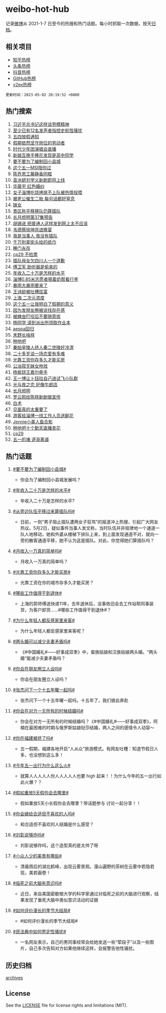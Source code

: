 # weibo-hot-hub

记录[微博](https://www.weibo.com)从 2021-1-7 日至今的热搜和热门话题。每小时抓取一次数据，按天[归档](archives)。

## 相关项目

- [知乎热榜](https://github.com/lonnyzhang423/zhihu-hot-hub)
- [头条热榜](https://github.com/lonnyzhang423/toutiao-hot-hub)
- [抖音热榜](https://github.com/lonnyzhang423/douyin-hot-hub)
- [GitHub热榜](https://github.com/lonnyzhang423/github-hot-hub)
- [v2ex热榜](https://github.com/lonnyzhang423/v2ex-hot-hub)


`更新时间：2023-05-02 20:19:52 +0800`

## 热门搜索

1. [习近平总书记这样谈劳模精神](https://m.weibo.cn/search?containerid=100103type%3D1%26t%3D10%26q%3D%23%E4%B9%A0%E8%BF%91%E5%B9%B3%E6%80%BB%E4%B9%A6%E8%AE%B0%E8%BF%99%E6%A0%B7%E8%B0%88%E5%8A%B3%E6%A8%A1%E7%B2%BE%E7%A5%9E%23&stream_entry_id=51&isnewpage=1&extparam=seat%3D1%26pos%3D0%26c_type%3D51%26dgr%3D0%26stream_entry_id%3D51%26cate%3D10103%26filter_type%3Drealtimehot%26display_time%3D1683029991%26pre_seqid%3D1683029991747032426177&luicode=10000011&lfid=106003type%253D25%2526t%253D3%2526disable_hot%253D1%2526filter_type%253Drealtimehot)
1. [至少已有12名发声者指控史航性骚扰](https://m.weibo.cn/search?containerid=100103type%3D1%26t%3D10%26q%3D%23%E8%87%B3%E5%B0%91%E5%B7%B2%E6%9C%8912%E5%90%8D%E5%8F%91%E5%A3%B0%E8%80%85%E6%8C%87%E6%8E%A7%E5%8F%B2%E8%88%AA%E6%80%A7%E9%AA%9A%E6%89%B0%23&stream_entry_id=31&isnewpage=1&extparam=seat%3D1%26pos%3D0%26dgr%3D0%26lcate%3D5001%26band_rank%3D1%26cate%3D5001%26realpos%3D1%26q%3D%2523%25E8%2587%25B3%25E5%25B0%2591%25E5%25B7%25B2%25E6%259C%258912%25E5%2590%258D%25E5%258F%2591%25E5%25A3%25B0%25E8%2580%2585%25E6%258C%2587%25E6%258E%25A7%25E5%258F%25B2%25E8%2588%25AA%25E6%2580%25A7%25E9%25AA%259A%25E6%2589%25B0%2523%26c_type%3D31%26flag%3D1%26stream_entry_id%3D31%26filter_type%3Drealtimehot%26display_time%3D1683029991%26pre_seqid%3D1683029991747032426177&luicode=10000011&lfid=106003type%253D25%2526t%253D3%2526disable_hot%253D1%2526filter_type%253Drealtimehot)
1. [五四放假通知](https://m.weibo.cn/search?containerid=100103type%3D1%26t%3D10%26q%3D%23%E4%BA%94%E5%9B%9B%E6%94%BE%E5%81%87%E9%80%9A%E7%9F%A5%23&stream_entry_id=31&isnewpage=1&extparam=seat%3D1%26pos%3D1%26dgr%3D0%26lcate%3D5001%26band_rank%3D2%26cate%3D5001%26realpos%3D2%26q%3D%2523%25E4%25BA%2594%25E5%259B%259B%25E6%2594%25BE%25E5%2581%2587%25E9%2580%259A%25E7%259F%25A5%2523%26c_type%3D31%26flag%3D16%26stream_entry_id%3D31%26filter_type%3Drealtimehot%26display_time%3D1683029991%26pre_seqid%3D1683029991747032426177&luicode=10000011&lfid=106003type%253D25%2526t%253D3%2526disable_hot%253D1%2526filter_type%253Drealtimehot)
1. [假期依然坚守岗位的劳动者](https://m.weibo.cn/search?containerid=100103type%3D1%26t%3D10%26q%3D%23%E5%81%87%E6%9C%9F%E4%BE%9D%E7%84%B6%E5%9D%9A%E5%AE%88%E5%B2%97%E4%BD%8D%E7%9A%84%E5%8A%B3%E5%8A%A8%E8%80%85%23&stream_entry_id=31&isnewpage=1&extparam=seat%3D1%26pos%3D2%26dgr%3D0%26lcate%3D5001%26band_rank%3D3%26cate%3D5001%26realpos%3D3%26q%3D%2523%25E5%2581%2587%25E6%259C%259F%25E4%25BE%259D%25E7%2584%25B6%25E5%259D%259A%25E5%25AE%2588%25E5%25B2%2597%25E4%25BD%258D%25E7%259A%2584%25E5%258A%25B3%25E5%258A%25A8%25E8%2580%2585%2523%26c_type%3D31%26flag%3D0%26stream_entry_id%3D31%26filter_type%3Drealtimehot%26display_time%3D1683029991%26pre_seqid%3D1683029991747032426177&luicode=10000011&lfid=106003type%253D25%2526t%253D3%2526disable_hot%253D1%2526filter_type%253Drealtimehot)
1. [时代少年团演唱会直播](https://m.weibo.cn/search?containerid=100103type%3D1%26t%3D10%26q%3D%E6%97%B6%E4%BB%A3%E5%B0%91%E5%B9%B4%E5%9B%A2%E6%BC%94%E5%94%B1%E4%BC%9A%E7%9B%B4%E6%92%AD&stream_entry_id=31&isnewpage=1&extparam=seat%3D1%26pos%3D3%26dgr%3D0%26lcate%3D5001%26band_rank%3D4%26cate%3D5001%26realpos%3D4%26q%3D%25E6%2597%25B6%25E4%25BB%25A3%25E5%25B0%2591%25E5%25B9%25B4%25E5%259B%25A2%25E6%25BC%2594%25E5%2594%25B1%25E4%25BC%259A%25E7%259B%25B4%25E6%2592%25AD%26c_type%3D31%26flag%3D2%26stream_entry_id%3D31%26filter_type%3Drealtimehot%26display_time%3D1683029991%26pre_seqid%3D1683029991747032426177&luicode=10000011&lfid=106003type%253D25%2526t%253D3%2526disable_hot%253D1%2526filter_type%253Drealtimehot)
1. [新娘互换手捧花发现是高中同学](https://m.weibo.cn/search?containerid=100103type%3D1%26t%3D10%26q%3D%23%E6%96%B0%E5%A8%98%E4%BA%92%E6%8D%A2%E6%89%8B%E6%8D%A7%E8%8A%B1%E5%8F%91%E7%8E%B0%E6%98%AF%E9%AB%98%E4%B8%AD%E5%90%8C%E5%AD%A6%23&stream_entry_id=31&isnewpage=1&extparam=seat%3D1%26pos%3D4%26dgr%3D0%26lcate%3D5001%26band_rank%3D5%26cate%3D5001%26realpos%3D5%26q%3D%2523%25E6%2596%25B0%25E5%25A8%2598%25E4%25BA%2592%25E6%258D%25A2%25E6%2589%258B%25E6%258D%25A7%25E8%258A%25B1%25E5%258F%2591%25E7%258E%25B0%25E6%2598%25AF%25E9%25AB%2598%25E4%25B8%25AD%25E5%2590%258C%25E5%25AD%25A6%2523%26c_type%3D31%26flag%3D1%26stream_entry_id%3D31%26filter_type%3Drealtimehot%26display_time%3D1683029991%26pre_seqid%3D1683029991747032426177&luicode=10000011&lfid=106003type%253D25%2526t%253D3%2526disable_hot%253D1%2526filter_type%253Drealtimehot)
1. [要不要为了编制回小县城](https://m.weibo.cn/search?containerid=100103type%3D1%26t%3D10%26q%3D%23%E8%A6%81%E4%B8%8D%E8%A6%81%E4%B8%BA%E4%BA%86%E7%BC%96%E5%88%B6%E5%9B%9E%E5%B0%8F%E5%8E%BF%E5%9F%8E%23&stream_entry_id=31&isnewpage=1&extparam=seat%3D1%26pos%3D5%26dgr%3D0%26lcate%3D5001%26band_rank%3D6%26cate%3D5001%26realpos%3D6%26q%3D%2523%25E8%25A6%2581%25E4%25B8%258D%25E8%25A6%2581%25E4%25B8%25BA%25E4%25BA%2586%25E7%25BC%2596%25E5%2588%25B6%25E5%259B%259E%25E5%25B0%258F%25E5%258E%25BF%25E5%259F%258E%2523%26c_type%3D31%26flag%3D0%26stream_entry_id%3D31%26filter_type%3Drealtimehot%26display_time%3D1683029991%26pre_seqid%3D1683029991747032426177&luicode=10000011&lfid=106003type%253D25%2526t%253D3%2526disable_hot%253D1%2526filter_type%253Drealtimehot)
1. [这个五一MSI陪你过](https://m.weibo.cn/search?containerid=100103type%3D1%26t%3D10%26q%3D%23%E8%BF%99%E4%B8%AA%E4%BA%94%E4%B8%80MSI%E9%99%AA%E4%BD%A0%E8%BF%87%23&stream_entry_id=31&isnewpage=1&extparam=seat%3D1%26pos%3D6%26dgr%3D0%26lcate%3D5001%26band_rank%3D7%26cate%3D5001%26adid%3D188229%26q%3D%2523%25E8%25BF%2599%25E4%25B8%25AA%25E4%25BA%2594%25E4%25B8%2580MSI%25E9%2599%25AA%25E4%25BD%25A0%25E8%25BF%2587%2523%26c_type%3D31%26stream_entry_id%3D31%26filter_type%3Drealtimehot%26display_time%3D1683029991%26pre_seqid%3D1683029991747032426177&luicode=10000011&lfid=106003type%253D25%2526t%253D3%2526disable_hot%253D1%2526filter_type%253Drealtimehot)
1. [陈乔恩工藤静香同框](https://m.weibo.cn/search?containerid=100103type%3D1%26t%3D10%26q%3D%23%E9%99%88%E4%B9%94%E6%81%A9%E5%B7%A5%E8%97%A4%E9%9D%99%E9%A6%99%E5%90%8C%E6%A1%86%23&stream_entry_id=31&isnewpage=1&extparam=seat%3D1%26pos%3D7%26dgr%3D0%26lcate%3D5001%26band_rank%3D7%26cate%3D5001%26realpos%3D7%26q%3D%2523%25E9%2599%2588%25E4%25B9%2594%25E6%2581%25A9%25E5%25B7%25A5%25E8%2597%25A4%25E9%259D%2599%25E9%25A6%2599%25E5%2590%258C%25E6%25A1%2586%2523%26c_type%3D31%26flag%3D2%26stream_entry_id%3D31%26filter_type%3Drealtimehot%26display_time%3D1683029991%26pre_seqid%3D1683029991747032426177&luicode=10000011&lfid=106003type%253D25%2526t%253D3%2526disable_hot%253D1%2526filter_type%253Drealtimehot)
1. [袁冰妍刘学义新剧即将上线](https://m.weibo.cn/search?containerid=100103type%3D1%26t%3D10%26q%3D%23%E8%A2%81%E5%86%B0%E5%A6%8D%E5%88%98%E5%AD%A6%E4%B9%89%E6%96%B0%E5%89%A7%E5%8D%B3%E5%B0%86%E4%B8%8A%E7%BA%BF%23&stream_entry_id=31&isnewpage=1&extparam=seat%3D1%26pos%3D8%26dgr%3D0%26lcate%3D5001%26band_rank%3D8%26cate%3D5001%26realpos%3D8%26q%3D%2523%25E8%25A2%2581%25E5%2586%25B0%25E5%25A6%258D%25E5%2588%2598%25E5%25AD%25A6%25E4%25B9%2589%25E6%2596%25B0%25E5%2589%25A7%25E5%258D%25B3%25E5%25B0%2586%25E4%25B8%258A%25E7%25BA%25BF%2523%26c_type%3D31%26flag%3D1%26stream_entry_id%3D31%26filter_type%3Drealtimehot%26display_time%3D1683029991%26pre_seqid%3D1683029991747032426177&luicode=10000011&lfid=106003type%253D25%2526t%253D3%2526disable_hot%253D1%2526filter_type%253Drealtimehot)
1. [华晨宇 红色婚纱](https://m.weibo.cn/search?containerid=100103type%3D1%26t%3D10%26q%3D%E5%8D%8E%E6%99%A8%E5%AE%87+%E7%BA%A2%E8%89%B2%E5%A9%9A%E7%BA%B1&stream_entry_id=31&isnewpage=1&extparam=seat%3D1%26pos%3D9%26dgr%3D0%26lcate%3D5001%26band_rank%3D9%26cate%3D5001%26realpos%3D9%26q%3D%25E5%258D%258E%25E6%2599%25A8%25E5%25AE%2587%2520%25E7%25BA%25A2%25E8%2589%25B2%25E5%25A9%259A%25E7%25BA%25B1%26c_type%3D31%26flag%3D0%26stream_entry_id%3D31%26filter_type%3Drealtimehot%26display_time%3D1683029991%26pre_seqid%3D1683029991747032426177&luicode=10000011&lfid=106003type%253D25%2526t%253D3%2526disable_hot%253D1%2526filter_type%253Drealtimehot)
1. [女子淄博吃烧烤排不上队被热情投喂](https://m.weibo.cn/search?containerid=100103type%3D1%26t%3D10%26q%3D%23%E5%A5%B3%E5%AD%90%E6%B7%84%E5%8D%9A%E5%90%83%E7%83%A7%E7%83%A4%E6%8E%92%E4%B8%8D%E4%B8%8A%E9%98%9F%E8%A2%AB%E7%83%AD%E6%83%85%E6%8A%95%E5%96%82%23&stream_entry_id=31&isnewpage=1&extparam=seat%3D1%26pos%3D10%26dgr%3D0%26lcate%3D5001%26band_rank%3D10%26cate%3D5001%26realpos%3D10%26q%3D%2523%25E5%25A5%25B3%25E5%25AD%2590%25E6%25B7%2584%25E5%258D%259A%25E5%2590%2583%25E7%2583%25A7%25E7%2583%25A4%25E6%258E%2592%25E4%25B8%258D%25E4%25B8%258A%25E9%2598%259F%25E8%25A2%25AB%25E7%2583%25AD%25E6%2583%2585%25E6%258A%2595%25E5%2596%2582%2523%26c_type%3D31%26flag%3D0%26stream_entry_id%3D31%26filter_type%3Drealtimehot%26display_time%3D1683029991%26pre_seqid%3D1683029991747032426177&luicode=10000011&lfid=106003type%253D25%2526t%253D3%2526disable_hot%253D1%2526filter_type%253Drealtimehot)
1. [被老公催生二胎 每句话都好窒息](https://m.weibo.cn/search?containerid=100103type%3D1%26t%3D10%26q%3D%E8%A2%AB%E8%80%81%E5%85%AC%E5%82%AC%E7%94%9F%E4%BA%8C%E8%83%8E+%E6%AF%8F%E5%8F%A5%E8%AF%9D%E9%83%BD%E5%A5%BD%E7%AA%92%E6%81%AF&stream_entry_id=31&isnewpage=1&extparam=seat%3D1%26pos%3D11%26dgr%3D0%26lcate%3D5001%26band_rank%3D11%26cate%3D5001%26realpos%3D11%26q%3D%25E8%25A2%25AB%25E8%2580%2581%25E5%2585%25AC%25E5%2582%25AC%25E7%2594%259F%25E4%25BA%258C%25E8%2583%258E%2520%25E6%25AF%258F%25E5%258F%25A5%25E8%25AF%259D%25E9%2583%25BD%25E5%25A5%25BD%25E7%25AA%2592%25E6%2581%25AF%26c_type%3D31%26flag%3D1%26stream_entry_id%3D31%26filter_type%3Drealtimehot%26display_time%3D1683029991%26pre_seqid%3D1683029991747032426177&luicode=10000011&lfid=106003type%253D25%2526t%253D3%2526disable_hot%253D1%2526filter_type%253Drealtimehot)
1. [妺女](https://m.weibo.cn/search?containerid=100103type%3D1%26t%3D10%26q%3D%E5%A6%BA%E5%A5%B3&stream_entry_id=31&isnewpage=1&extparam=seat%3D1%26pos%3D12%26dgr%3D0%26lcate%3D5001%26band_rank%3D12%26cate%3D5001%26realpos%3D12%26q%3D%25E5%25A6%25BA%25E5%25A5%25B3%26c_type%3D31%26flag%3D1%26stream_entry_id%3D31%26filter_type%3Drealtimehot%26display_time%3D1683029991%26pre_seqid%3D1683029991747032426177&luicode=10000011&lfid=106003type%253D25%2526t%253D3%2526disable_hot%253D1%2526filter_type%253Drealtimehot)
1. [景区称平移换队仍算插队](https://m.weibo.cn/search?containerid=100103type%3D1%26t%3D10%26q%3D%23%E6%99%AF%E5%8C%BA%E7%A7%B0%E5%B9%B3%E7%A7%BB%E6%8D%A2%E9%98%9F%E4%BB%8D%E7%AE%97%E6%8F%92%E9%98%9F%23&stream_entry_id=31&isnewpage=1&extparam=seat%3D1%26pos%3D13%26dgr%3D0%26lcate%3D5001%26band_rank%3D13%26cate%3D5001%26realpos%3D13%26q%3D%2523%25E6%2599%25AF%25E5%258C%25BA%25E7%25A7%25B0%25E5%25B9%25B3%25E7%25A7%25BB%25E6%258D%25A2%25E9%2598%259F%25E4%25BB%258D%25E7%25AE%2597%25E6%258F%2592%25E9%2598%259F%2523%26c_type%3D31%26flag%3D1%26stream_entry_id%3D31%26filter_type%3Drealtimehot%26display_time%3D1683029991%26pre_seqid%3D1683029991747032426177&luicode=10000011&lfid=106003type%253D25%2526t%253D3%2526disable_hot%253D1%2526filter_type%253Drealtimehot)
1. [长月烬明第37集预告](https://m.weibo.cn/search?containerid=100103type%3D1%26t%3D10%26q%3D%23%E9%95%BF%E6%9C%88%E7%83%AC%E6%98%8E%E7%AC%AC37%E9%9B%86%E9%A2%84%E5%91%8A%23&stream_entry_id=31&isnewpage=1&extparam=seat%3D1%26pos%3D14%26dgr%3D0%26lcate%3D5001%26band_rank%3D14%26cate%3D5001%26realpos%3D14%26q%3D%2523%25E9%2595%25BF%25E6%259C%2588%25E7%2583%25AC%25E6%2598%258E%25E7%25AC%25AC37%25E9%259B%2586%25E9%25A2%2584%25E5%2591%258A%2523%26c_type%3D31%26flag%3D0%26stream_entry_id%3D31%26filter_type%3Drealtimehot%26display_time%3D1683029991%26pre_seqid%3D1683029991747032426177&luicode=10000011&lfid=106003type%253D25%2526t%253D3%2526disable_hot%253D1%2526filter_type%253Drealtimehot)
1. [胡锡进 把普通人这样发到网上太不应该](https://m.weibo.cn/search?containerid=100103type%3D1%26t%3D10%26q%3D%E8%83%A1%E9%94%A1%E8%BF%9B+%E6%8A%8A%E6%99%AE%E9%80%9A%E4%BA%BA%E8%BF%99%E6%A0%B7%E5%8F%91%E5%88%B0%E7%BD%91%E4%B8%8A%E5%A4%AA%E4%B8%8D%E5%BA%94%E8%AF%A5&stream_entry_id=31&isnewpage=1&extparam=seat%3D1%26pos%3D15%26dgr%3D0%26lcate%3D5001%26band_rank%3D15%26cate%3D5001%26realpos%3D15%26q%3D%25E8%2583%25A1%25E9%2594%25A1%25E8%25BF%259B%2520%25E6%258A%258A%25E6%2599%25AE%25E9%2580%259A%25E4%25BA%25BA%25E8%25BF%2599%25E6%25A0%25B7%25E5%258F%2591%25E5%2588%25B0%25E7%25BD%2591%25E4%25B8%258A%25E5%25A4%25AA%25E4%25B8%258D%25E5%25BA%2594%25E8%25AF%25A5%26c_type%3D31%26flag%3D2%26stream_entry_id%3D31%26filter_type%3Drealtimehot%26display_time%3D1683029991%26pre_seqid%3D1683029991747032426177&luicode=10000011&lfid=106003type%253D25%2526t%253D3%2526disable_hot%253D1%2526filter_type%253Drealtimehot)
1. [韦德蔡徐坤共进晚宴](https://m.weibo.cn/search?containerid=100103type%3D1%26t%3D10%26q%3D%23%E9%9F%A6%E5%BE%B7%E8%94%A1%E5%BE%90%E5%9D%A4%E5%85%B1%E8%BF%9B%E6%99%9A%E5%AE%B4%23&stream_entry_id=31&isnewpage=1&extparam=seat%3D1%26pos%3D16%26dgr%3D0%26lcate%3D5001%26band_rank%3D16%26cate%3D5001%26realpos%3D16%26q%3D%2523%25E9%259F%25A6%25E5%25BE%25B7%25E8%2594%25A1%25E5%25BE%2590%25E5%259D%25A4%25E5%2585%25B1%25E8%25BF%259B%25E6%2599%259A%25E5%25AE%25B4%2523%26c_type%3D31%26flag%3D1%26stream_entry_id%3D31%26filter_type%3Drealtimehot%26display_time%3D1683029991%26pre_seqid%3D1683029991747032426177&luicode=10000011&lfid=106003type%253D25%2526t%253D3%2526disable_hot%253D1%2526filter_type%253Drealtimehot)
1. [我是当事人 我没有插队](https://m.weibo.cn/search?containerid=100103type%3D1%26t%3D10%26q%3D%E6%88%91%E6%98%AF%E5%BD%93%E4%BA%8B%E4%BA%BA+%E6%88%91%E6%B2%A1%E6%9C%89%E6%8F%92%E9%98%9F&stream_entry_id=31&isnewpage=1&extparam=seat%3D1%26pos%3D17%26dgr%3D0%26lcate%3D5001%26band_rank%3D17%26cate%3D5001%26realpos%3D17%26q%3D%25E6%2588%2591%25E6%2598%25AF%25E5%25BD%2593%25E4%25BA%258B%25E4%25BA%25BA%2520%25E6%2588%2591%25E6%25B2%25A1%25E6%259C%2589%25E6%258F%2592%25E9%2598%259F%26c_type%3D31%26flag%3D0%26stream_entry_id%3D31%26filter_type%3Drealtimehot%26display_time%3D1683029991%26pre_seqid%3D1683029991747032426177&luicode=10000011&lfid=106003type%253D25%2526t%253D3%2526disable_hot%253D1%2526filter_type%253Drealtimehot)
1. [千万别拿街头给的纸巾](https://m.weibo.cn/search?containerid=100103type%3D1%26t%3D10%26q%3D%23%E5%8D%83%E4%B8%87%E5%88%AB%E6%8B%BF%E8%A1%97%E5%A4%B4%E7%BB%99%E7%9A%84%E7%BA%B8%E5%B7%BE%23&stream_entry_id=31&isnewpage=1&extparam=seat%3D1%26pos%3D18%26dgr%3D0%26lcate%3D5001%26band_rank%3D18%26cate%3D5001%26realpos%3D18%26q%3D%2523%25E5%258D%2583%25E4%25B8%2587%25E5%2588%25AB%25E6%258B%25BF%25E8%25A1%2597%25E5%25A4%25B4%25E7%25BB%2599%25E7%259A%2584%25E7%25BA%25B8%25E5%25B7%25BE%2523%26c_type%3D31%26flag%3D1%26stream_entry_id%3D31%26filter_type%3Drealtimehot%26display_time%3D1683029991%26pre_seqid%3D1683029991747032426177&luicode=10000011&lfid=106003type%253D25%2526t%253D3%2526disable_hot%253D1%2526filter_type%253Drealtimehot)
1. [睡门永存](https://m.weibo.cn/search?containerid=100103type%3D1%26t%3D10%26q%3D%E7%9D%A1%E9%97%A8%E6%B0%B8%E5%AD%98&stream_entry_id=31&isnewpage=1&extparam=seat%3D1%26pos%3D19%26dgr%3D0%26lcate%3D5001%26band_rank%3D19%26cate%3D5001%26realpos%3D19%26q%3D%25E7%259D%25A1%25E9%2597%25A8%25E6%25B0%25B8%25E5%25AD%2598%26c_type%3D31%26flag%3D1%26stream_entry_id%3D31%26filter_type%3Drealtimehot%26display_time%3D1683029991%26pre_seqid%3D1683029991747032426177&luicode=10000011&lfid=106003type%253D25%2526t%253D3%2526disable_hot%253D1%2526filter_type%253Drealtimehot)
1. [cp29 不检票](https://m.weibo.cn/search?containerid=100103type%3D1%26t%3D10%26q%3Dcp29+%E4%B8%8D%E6%A3%80%E7%A5%A8&stream_entry_id=31&isnewpage=1&extparam=seat%3D1%26pos%3D20%26dgr%3D0%26lcate%3D5001%26band_rank%3D20%26cate%3D5001%26realpos%3D20%26q%3Dcp29%2520%25E4%25B8%258D%25E6%25A3%2580%25E7%25A5%25A8%26c_type%3D31%26flag%3D0%26stream_entry_id%3D31%26filter_type%3Drealtimehot%26display_time%3D1683029991%26pre_seqid%3D1683029991747032426177&luicode=10000011&lfid=106003type%253D25%2526t%253D3%2526disable_hot%253D1%2526filter_type%253Drealtimehot)
1. [插队母女欠四川人一个道歉](https://m.weibo.cn/search?containerid=100103type%3D1%26t%3D10%26q%3D%23%E6%8F%92%E9%98%9F%E6%AF%8D%E5%A5%B3%E6%AC%A0%E5%9B%9B%E5%B7%9D%E4%BA%BA%E4%B8%80%E4%B8%AA%E9%81%93%E6%AD%89%23&stream_entry_id=31&isnewpage=1&extparam=seat%3D1%26pos%3D21%26dgr%3D0%26lcate%3D5001%26band_rank%3D21%26cate%3D5001%26realpos%3D21%26q%3D%2523%25E6%258F%2592%25E9%2598%259F%25E6%25AF%258D%25E5%25A5%25B3%25E6%25AC%25A0%25E5%259B%259B%25E5%25B7%259D%25E4%25BA%25BA%25E4%25B8%2580%25E4%25B8%25AA%25E9%2581%2593%25E6%25AD%2589%2523%26c_type%3D31%26flag%3D2%26stream_entry_id%3D31%26filter_type%3Drealtimehot%26display_time%3D1683029991%26pre_seqid%3D1683029991747032426177&luicode=10000011&lfid=106003type%253D25%2526t%253D3%2526disable_hot%253D1%2526filter_type%253Drealtimehot)
1. [傅卫军 助听器是偷来的](https://m.weibo.cn/search?containerid=100103type%3D1%26t%3D10%26q%3D%E5%82%85%E5%8D%AB%E5%86%9B+%E5%8A%A9%E5%90%AC%E5%99%A8%E6%98%AF%E5%81%B7%E6%9D%A5%E7%9A%84&stream_entry_id=31&isnewpage=1&extparam=seat%3D1%26pos%3D22%26dgr%3D0%26lcate%3D5001%26band_rank%3D22%26cate%3D5001%26realpos%3D22%26q%3D%25E5%2582%2585%25E5%258D%25AB%25E5%2586%259B%2520%25E5%258A%25A9%25E5%2590%25AC%25E5%2599%25A8%25E6%2598%25AF%25E5%2581%25B7%25E6%259D%25A5%25E7%259A%2584%26c_type%3D31%26flag%3D1%26stream_entry_id%3D31%26filter_type%3Drealtimehot%26display_time%3D1683029991%26pre_seqid%3D1683029991747032426177&luicode=10000011&lfid=106003type%253D25%2526t%253D3%2526disable_hot%253D1%2526filter_type%253Drealtimehot)
1. [年收入二十万是怎样的水平](https://m.weibo.cn/search?containerid=100103type%3D1%26t%3D10%26q%3D%23%E5%B9%B4%E6%94%B6%E5%85%A5%E4%BA%8C%E5%8D%81%E4%B8%87%E6%98%AF%E6%80%8E%E6%A0%B7%E7%9A%84%E6%B0%B4%E5%B9%B3%23&stream_entry_id=31&isnewpage=1&extparam=seat%3D1%26pos%3D23%26dgr%3D0%26lcate%3D5001%26band_rank%3D23%26cate%3D5001%26realpos%3D23%26q%3D%2523%25E5%25B9%25B4%25E6%2594%25B6%25E5%2585%25A5%25E4%25BA%258C%25E5%258D%2581%25E4%25B8%2587%25E6%2598%25AF%25E6%2580%258E%25E6%25A0%25B7%25E7%259A%2584%25E6%25B0%25B4%25E5%25B9%25B3%2523%26c_type%3D31%26flag%3D0%26stream_entry_id%3D31%26filter_type%3Drealtimehot%26display_time%3D1683029991%26pre_seqid%3D1683029991747032426177&luicode=10000011&lfid=106003type%253D25%2526t%253D3%2526disable_hot%253D1%2526filter_type%253Drealtimehot)
1. [淄博0.85米志愿者喝着奶帮看行李](https://m.weibo.cn/search?containerid=100103type%3D1%26t%3D10%26q%3D%23%E6%B7%84%E5%8D%9A0.85%E7%B1%B3%E5%BF%97%E6%84%BF%E8%80%85%E5%96%9D%E7%9D%80%E5%A5%B6%E5%B8%AE%E7%9C%8B%E8%A1%8C%E6%9D%8E%23&stream_entry_id=31&isnewpage=1&extparam=seat%3D1%26pos%3D24%26dgr%3D0%26lcate%3D5001%26band_rank%3D24%26cate%3D5001%26realpos%3D24%26q%3D%2523%25E6%25B7%2584%25E5%258D%259A0.85%25E7%25B1%25B3%25E5%25BF%2597%25E6%2584%25BF%25E8%2580%2585%25E5%2596%259D%25E7%259D%2580%25E5%25A5%25B6%25E5%25B8%25AE%25E7%259C%258B%25E8%25A1%258C%25E6%259D%258E%2523%26c_type%3D31%26flag%3D0%26stream_entry_id%3D31%26filter_type%3Drealtimehot%26display_time%3D1683029991%26pre_seqid%3D1683029991747032426177&luicode=10000011&lfid=106003type%253D25%2526t%253D3%2526disable_hot%253D1%2526filter_type%253Drealtimehot)
1. [暴雨大暴雨要来了](https://m.weibo.cn/search?containerid=100103type%3D1%26t%3D10%26q%3D%23%E6%9A%B4%E9%9B%A8%E5%A4%A7%E6%9A%B4%E9%9B%A8%E8%A6%81%E6%9D%A5%E4%BA%86%23&stream_entry_id=31&isnewpage=1&extparam=seat%3D1%26pos%3D25%26dgr%3D0%26lcate%3D5001%26band_rank%3D25%26cate%3D5001%26realpos%3D25%26q%3D%2523%25E6%259A%25B4%25E9%259B%25A8%25E5%25A4%25A7%25E6%259A%25B4%25E9%259B%25A8%25E8%25A6%2581%25E6%259D%25A5%25E4%25BA%2586%2523%26c_type%3D31%26flag%3D0%26stream_entry_id%3D31%26filter_type%3Drealtimehot%26display_time%3D1683029991%26pre_seqid%3D1683029991747032426177&luicode=10000011&lfid=106003type%253D25%2526t%253D3%2526disable_hot%253D1%2526filter_type%253Drealtimehot)
1. [王诗龄被吐槽炫富](https://m.weibo.cn/search?containerid=100103type%3D1%26t%3D10%26q%3D%23%E7%8E%8B%E8%AF%97%E9%BE%84%E8%A2%AB%E5%90%90%E6%A7%BD%E7%82%AB%E5%AF%8C%23&stream_entry_id=31&isnewpage=1&extparam=seat%3D1%26pos%3D26%26dgr%3D0%26lcate%3D5001%26band_rank%3D26%26cate%3D5001%26realpos%3D26%26q%3D%2523%25E7%258E%258B%25E8%25AF%2597%25E9%25BE%2584%25E8%25A2%25AB%25E5%2590%2590%25E6%25A7%25BD%25E7%2582%25AB%25E5%25AF%258C%2523%26c_type%3D31%26flag%3D1%26stream_entry_id%3D31%26filter_type%3Drealtimehot%26display_time%3D1683029991%26pre_seqid%3D1683029991747032426177&luicode=10000011&lfid=106003type%253D25%2526t%253D3%2526disable_hot%253D1%2526filter_type%253Drealtimehot)
1. [上海 二次元浓度](https://m.weibo.cn/search?containerid=100103type%3D1%26t%3D10%26q%3D%E4%B8%8A%E6%B5%B7+%E4%BA%8C%E6%AC%A1%E5%85%83%E6%B5%93%E5%BA%A6&stream_entry_id=31&isnewpage=1&extparam=seat%3D1%26pos%3D27%26dgr%3D0%26lcate%3D5001%26band_rank%3D27%26cate%3D5001%26realpos%3D27%26q%3D%25E4%25B8%258A%25E6%25B5%25B7%2520%25E4%25BA%258C%25E6%25AC%25A1%25E5%2585%2583%25E6%25B5%2593%25E5%25BA%25A6%26c_type%3D31%26flag%3D0%26stream_entry_id%3D31%26filter_type%3Drealtimehot%26display_time%3D1683029991%26pre_seqid%3D1683029991747032426177&luicode=10000011&lfid=106003type%253D25%2526t%253D3%2526disable_hot%253D1%2526filter_type%253Drealtimehot)
1. [这个五一让我明白了假期的意义](https://m.weibo.cn/search?containerid=100103type%3D1%26t%3D10%26q%3D%23%E8%BF%99%E4%B8%AA%E4%BA%94%E4%B8%80%E8%AE%A9%E6%88%91%E6%98%8E%E7%99%BD%E4%BA%86%E5%81%87%E6%9C%9F%E7%9A%84%E6%84%8F%E4%B9%89%23&stream_entry_id=31&isnewpage=1&extparam=seat%3D1%26pos%3D28%26dgr%3D0%26lcate%3D5001%26band_rank%3D28%26cate%3D5001%26realpos%3D28%26q%3D%2523%25E8%25BF%2599%25E4%25B8%25AA%25E4%25BA%2594%25E4%25B8%2580%25E8%25AE%25A9%25E6%2588%2591%25E6%2598%258E%25E7%2599%25BD%25E4%25BA%2586%25E5%2581%2587%25E6%259C%259F%25E7%259A%2584%25E6%2584%258F%25E4%25B9%2589%2523%26c_type%3D31%26flag%3D0%26stream_entry_id%3D31%26filter_type%3Drealtimehot%26display_time%3D1683029991%26pre_seqid%3D1683029991747032426177&luicode=10000011&lfid=106003type%253D25%2526t%253D3%2526disable_hot%253D1%2526filter_type%253Drealtimehot)
1. [因为发朋友圈被说找存在感](https://m.weibo.cn/search?containerid=100103type%3D1%26t%3D10%26q%3D%23%E5%9B%A0%E4%B8%BA%E5%8F%91%E6%9C%8B%E5%8F%8B%E5%9C%88%E8%A2%AB%E8%AF%B4%E6%89%BE%E5%AD%98%E5%9C%A8%E6%84%9F%23&stream_entry_id=31&isnewpage=1&extparam=seat%3D1%26pos%3D29%26dgr%3D0%26lcate%3D5001%26band_rank%3D29%26cate%3D5001%26realpos%3D29%26q%3D%2523%25E5%259B%25A0%25E4%25B8%25BA%25E5%258F%2591%25E6%259C%258B%25E5%258F%258B%25E5%259C%2588%25E8%25A2%25AB%25E8%25AF%25B4%25E6%2589%25BE%25E5%25AD%2598%25E5%259C%25A8%25E6%2584%259F%2523%26c_type%3D31%26flag%3D1%26stream_entry_id%3D31%26filter_type%3Drealtimehot%26display_time%3D1683029991%26pre_seqid%3D1683029991747032426177&luicode=10000011&lfid=106003type%253D25%2526t%253D3%2526disable_hot%253D1%2526filter_type%253Drealtimehot)
1. [被蜱虫叮咬后不要随意拔](https://m.weibo.cn/search?containerid=100103type%3D1%26t%3D10%26q%3D%23%E8%A2%AB%E8%9C%B1%E8%99%AB%E5%8F%AE%E5%92%AC%E5%90%8E%E4%B8%8D%E8%A6%81%E9%9A%8F%E6%84%8F%E6%8B%94%23&stream_entry_id=31&isnewpage=1&extparam=seat%3D1%26pos%3D30%26dgr%3D0%26lcate%3D5001%26band_rank%3D30%26cate%3D5001%26realpos%3D30%26q%3D%2523%25E8%25A2%25AB%25E8%259C%25B1%25E8%2599%25AB%25E5%258F%25AE%25E5%2592%25AC%25E5%2590%258E%25E4%25B8%258D%25E8%25A6%2581%25E9%259A%258F%25E6%2584%258F%25E6%258B%2594%2523%26c_type%3D31%26flag%3D1%26stream_entry_id%3D31%26filter_type%3Drealtimehot%26display_time%3D1683029991%26pre_seqid%3D1683029991747032426177&luicode=10000011&lfid=106003type%253D25%2526t%253D3%2526disable_hot%253D1%2526filter_type%253Drealtimehot)
1. [杨同学 请到派出所领取作业本](https://m.weibo.cn/search?containerid=100103type%3D1%26t%3D10%26q%3D%E6%9D%A8%E5%90%8C%E5%AD%A6+%E8%AF%B7%E5%88%B0%E6%B4%BE%E5%87%BA%E6%89%80%E9%A2%86%E5%8F%96%E4%BD%9C%E4%B8%9A%E6%9C%AC&stream_entry_id=31&isnewpage=1&extparam=seat%3D1%26pos%3D31%26dgr%3D0%26lcate%3D5001%26band_rank%3D31%26cate%3D5001%26realpos%3D31%26q%3D%25E6%259D%25A8%25E5%2590%258C%25E5%25AD%25A6%2520%25E8%25AF%25B7%25E5%2588%25B0%25E6%25B4%25BE%25E5%2587%25BA%25E6%2589%2580%25E9%25A2%2586%25E5%258F%2596%25E4%25BD%259C%25E4%25B8%259A%25E6%259C%25AC%26c_type%3D31%26flag%3D1%26stream_entry_id%3D31%26filter_type%3Drealtimehot%26display_time%3D1683029991%26pre_seqid%3D1683029991747032426177&luicode=10000011&lfid=106003type%253D25%2526t%253D3%2526disable_hot%253D1%2526filter_type%253Drealtimehot)
1. [aespa回归](https://m.weibo.cn/search?containerid=100103type%3D1%26t%3D10%26q%3Daespa%E5%9B%9E%E5%BD%92&stream_entry_id=31&isnewpage=1&extparam=seat%3D1%26pos%3D32%26dgr%3D0%26lcate%3D5001%26band_rank%3D32%26cate%3D5001%26realpos%3D32%26q%3Daespa%25E5%259B%259E%25E5%25BD%2592%26c_type%3D31%26flag%3D1%26stream_entry_id%3D31%26filter_type%3Drealtimehot%26display_time%3D1683029991%26pre_seqid%3D1683029991747032426177&luicode=10000011&lfid=106003type%253D25%2526t%253D3%2526disable_hot%253D1%2526filter_type%253Drealtimehot)
1. [禾野长啥样](https://m.weibo.cn/search?containerid=100103type%3D1%26t%3D10%26q%3D%E7%A6%BE%E9%87%8E%E9%95%BF%E5%95%A5%E6%A0%B7&stream_entry_id=31&isnewpage=1&extparam=seat%3D1%26pos%3D33%26dgr%3D0%26lcate%3D5001%26band_rank%3D33%26cate%3D5001%26realpos%3D33%26q%3D%25E7%25A6%25BE%25E9%2587%258E%25E9%2595%25BF%25E5%2595%25A5%25E6%25A0%25B7%26c_type%3D31%26flag%3D0%26stream_entry_id%3D31%26filter_type%3Drealtimehot%26display_time%3D1683029991%26pre_seqid%3D1683029991747032426177&luicode=10000011&lfid=106003type%253D25%2526t%253D3%2526disable_hot%253D1%2526filter_type%253Drealtimehot)
1. [种地吧](https://m.weibo.cn/search?containerid=100103type%3D1%26t%3D10%26q%3D%E7%A7%8D%E5%9C%B0%E5%90%A7&stream_entry_id=31&isnewpage=1&extparam=seat%3D1%26pos%3D34%26dgr%3D0%26lcate%3D5001%26band_rank%3D34%26cate%3D5001%26realpos%3D34%26q%3D%25E7%25A7%258D%25E5%259C%25B0%25E5%2590%25A7%26c_type%3D31%26flag%3D0%26stream_entry_id%3D31%26filter_type%3Drealtimehot%26display_time%3D1683029991%26pre_seqid%3D1683029991747032426177&luicode=10000011&lfid=106003type%253D25%2526t%253D3%2526disable_hot%253D1%2526filter_type%253Drealtimehot)
1. [秦始皇陵人挤人秦二世陵好冷清](https://m.weibo.cn/search?containerid=100103type%3D1%26t%3D10%26q%3D%23%E7%A7%A6%E5%A7%8B%E7%9A%87%E9%99%B5%E4%BA%BA%E6%8C%A4%E4%BA%BA%E7%A7%A6%E4%BA%8C%E4%B8%96%E9%99%B5%E5%A5%BD%E5%86%B7%E6%B8%85%23&stream_entry_id=31&isnewpage=1&extparam=seat%3D1%26pos%3D35%26dgr%3D0%26lcate%3D5001%26band_rank%3D35%26cate%3D5001%26realpos%3D35%26q%3D%2523%25E7%25A7%25A6%25E5%25A7%258B%25E7%259A%2587%25E9%2599%25B5%25E4%25BA%25BA%25E6%258C%25A4%25E4%25BA%25BA%25E7%25A7%25A6%25E4%25BA%258C%25E4%25B8%2596%25E9%2599%25B5%25E5%25A5%25BD%25E5%2586%25B7%25E6%25B8%2585%2523%26c_type%3D31%26flag%3D0%26stream_entry_id%3D31%26filter_type%3Drealtimehot%26display_time%3D1683029991%26pre_seqid%3D1683029991747032426177&luicode=10000011&lfid=106003type%253D25%2526t%253D3%2526disable_hot%253D1%2526filter_type%253Drealtimehot)
1. [二十多岁谈一场恋爱有多难](https://m.weibo.cn/search?containerid=100103type%3D1%26t%3D10%26q%3D%23%E4%BA%8C%E5%8D%81%E5%A4%9A%E5%B2%81%E8%B0%88%E4%B8%80%E5%9C%BA%E6%81%8B%E7%88%B1%E6%9C%89%E5%A4%9A%E9%9A%BE%23&stream_entry_id=31&isnewpage=1&extparam=seat%3D1%26pos%3D36%26dgr%3D0%26lcate%3D5001%26band_rank%3D36%26cate%3D5001%26realpos%3D36%26q%3D%2523%25E4%25BA%258C%25E5%258D%2581%25E5%25A4%259A%25E5%25B2%2581%25E8%25B0%2588%25E4%25B8%2580%25E5%259C%25BA%25E6%2581%258B%25E7%2588%25B1%25E6%259C%2589%25E5%25A4%259A%25E9%259A%25BE%2523%26c_type%3D31%26flag%3D0%26stream_entry_id%3D31%26filter_type%3Drealtimehot%26display_time%3D1683029991%26pre_seqid%3D1683029991747032426177&luicode=10000011&lfid=106003type%253D25%2526t%253D3%2526disable_hot%253D1%2526filter_type%253Drealtimehot)
1. [光靠工资你存多久才能买房](https://m.weibo.cn/search?containerid=100103type%3D1%26t%3D10%26q%3D%23%E5%85%89%E9%9D%A0%E5%B7%A5%E8%B5%84%E4%BD%A0%E5%AD%98%E5%A4%9A%E4%B9%85%E6%89%8D%E8%83%BD%E4%B9%B0%E6%88%BF%23&stream_entry_id=31&isnewpage=1&extparam=seat%3D1%26pos%3D37%26dgr%3D0%26lcate%3D5001%26band_rank%3D37%26cate%3D5001%26realpos%3D37%26q%3D%2523%25E5%2585%2589%25E9%259D%25A0%25E5%25B7%25A5%25E8%25B5%2584%25E4%25BD%25A0%25E5%25AD%2598%25E5%25A4%259A%25E4%25B9%2585%25E6%2589%258D%25E8%2583%25BD%25E4%25B9%25B0%25E6%2588%25BF%2523%26c_type%3D31%26flag%3D0%26stream_entry_id%3D31%26filter_type%3Drealtimehot%26display_time%3D1683029991%26pre_seqid%3D1683029991747032426177&luicode=10000011&lfid=106003type%253D25%2526t%253D3%2526disable_hot%253D1%2526filter_type%253Drealtimehot)
1. [公冶寂无妺女吻戏](https://m.weibo.cn/search?containerid=100103type%3D1%26t%3D10%26q%3D%E5%85%AC%E5%86%B6%E5%AF%82%E6%97%A0%E5%A6%BA%E5%A5%B3%E5%90%BB%E6%88%8F&stream_entry_id=31&isnewpage=1&extparam=seat%3D1%26pos%3D38%26dgr%3D0%26lcate%3D5001%26band_rank%3D38%26cate%3D5001%26realpos%3D38%26q%3D%25E5%2585%25AC%25E5%2586%25B6%25E5%25AF%2582%25E6%2597%25A0%25E5%25A6%25BA%25E5%25A5%25B3%25E5%2590%25BB%25E6%2588%258F%26c_type%3D31%26flag%3D1%26stream_entry_id%3D31%26filter_type%3Drealtimehot%26display_time%3D1683029991%26pre_seqid%3D1683029991747032426177&luicode=10000011&lfid=106003type%253D25%2526t%253D3%2526disable_hot%253D1%2526filter_type%253Drealtimehot)
1. [杨紫琼王嘉尔牵手](https://m.weibo.cn/search?containerid=100103type%3D1%26t%3D10%26q%3D%E6%9D%A8%E7%B4%AB%E7%90%BC%E7%8E%8B%E5%98%89%E5%B0%94%E7%89%B5%E6%89%8B&stream_entry_id=31&isnewpage=1&extparam=seat%3D1%26pos%3D39%26dgr%3D0%26lcate%3D5001%26band_rank%3D39%26cate%3D5001%26realpos%3D39%26q%3D%25E6%259D%25A8%25E7%25B4%25AB%25E7%2590%25BC%25E7%258E%258B%25E5%2598%2589%25E5%25B0%2594%25E7%2589%25B5%25E6%2589%258B%26c_type%3D31%26flag%3D0%26stream_entry_id%3D31%26filter_type%3Drealtimehot%26display_time%3D1683029991%26pre_seqid%3D1683029991747032426177&luicode=10000011&lfid=106003type%253D25%2526t%253D3%2526disable_hot%253D1%2526filter_type%253Drealtimehot)
1. [王一博让卜钰拉自己进试飞小队群](https://m.weibo.cn/search?containerid=100103type%3D1%26t%3D10%26q%3D%23%E7%8E%8B%E4%B8%80%E5%8D%9A%E8%AE%A9%E5%8D%9C%E9%92%B0%E6%8B%89%E8%87%AA%E5%B7%B1%E8%BF%9B%E8%AF%95%E9%A3%9E%E5%B0%8F%E9%98%9F%E7%BE%A4%23&stream_entry_id=31&isnewpage=1&extparam=seat%3D1%26pos%3D40%26dgr%3D0%26lcate%3D5001%26band_rank%3D40%26cate%3D5001%26realpos%3D40%26q%3D%2523%25E7%258E%258B%25E4%25B8%2580%25E5%258D%259A%25E8%25AE%25A9%25E5%258D%259C%25E9%2592%25B0%25E6%258B%2589%25E8%2587%25AA%25E5%25B7%25B1%25E8%25BF%259B%25E8%25AF%2595%25E9%25A3%259E%25E5%25B0%258F%25E9%2598%259F%25E7%25BE%25A4%2523%26c_type%3D31%26flag%3D1%26stream_entry_id%3D31%26filter_type%3Drealtimehot%26display_time%3D1683029991%26pre_seqid%3D1683029991747032426177&luicode=10000011&lfid=106003type%253D25%2526t%253D3%2526disable_hot%253D1%2526filter_type%253Drealtimehot)
1. [光与夜之恋 好像牛郎店](https://m.weibo.cn/search?containerid=100103type%3D1%26t%3D10%26q%3D%E5%85%89%E4%B8%8E%E5%A4%9C%E4%B9%8B%E6%81%8B+%E5%A5%BD%E5%83%8F%E7%89%9B%E9%83%8E%E5%BA%97&stream_entry_id=31&isnewpage=1&extparam=seat%3D1%26pos%3D41%26dgr%3D0%26lcate%3D5001%26band_rank%3D41%26cate%3D5001%26realpos%3D41%26q%3D%25E5%2585%2589%25E4%25B8%258E%25E5%25A4%259C%25E4%25B9%258B%25E6%2581%258B%2520%25E5%25A5%25BD%25E5%2583%258F%25E7%2589%259B%25E9%2583%258E%25E5%25BA%2597%26c_type%3D31%26flag%3D0%26stream_entry_id%3D31%26filter_type%3Drealtimehot%26display_time%3D1683029991%26pre_seqid%3D1683029991747032426177&luicode=10000011&lfid=106003type%253D25%2526t%253D3%2526disable_hot%253D1%2526filter_type%253Drealtimehot)
1. [长月烬明](https://m.weibo.cn/search?containerid=100103type%3D1%26t%3D10%26q%3D%E9%95%BF%E6%9C%88%E7%83%AC%E6%98%8E&stream_entry_id=31&isnewpage=1&extparam=seat%3D1%26pos%3D42%26dgr%3D0%26lcate%3D5001%26band_rank%3D42%26cate%3D5001%26realpos%3D42%26q%3D%25E9%2595%25BF%25E6%259C%2588%25E7%2583%25AC%25E6%2598%258E%26c_type%3D31%26flag%3D1%26stream_entry_id%3D31%26filter_type%3Drealtimehot%26display_time%3D1683029991%26pre_seqid%3D1683029991747032426177&luicode=10000011&lfid=106003type%253D25%2526t%253D3%2526disable_hot%253D1%2526filter_type%253Drealtimehot)
1. [罗云熙给陈晓新剧做宣传](https://m.weibo.cn/search?containerid=100103type%3D1%26t%3D10%26q%3D%23%E7%BD%97%E4%BA%91%E7%86%99%E7%BB%99%E9%99%88%E6%99%93%E6%96%B0%E5%89%A7%E5%81%9A%E5%AE%A3%E4%BC%A0%23&stream_entry_id=31&isnewpage=1&extparam=seat%3D1%26pos%3D43%26dgr%3D0%26lcate%3D5001%26band_rank%3D43%26cate%3D5001%26realpos%3D43%26q%3D%2523%25E7%25BD%2597%25E4%25BA%2591%25E7%2586%2599%25E7%25BB%2599%25E9%2599%2588%25E6%2599%2593%25E6%2596%25B0%25E5%2589%25A7%25E5%2581%259A%25E5%25AE%25A3%25E4%25BC%25A0%2523%26c_type%3D31%26flag%3D1%26stream_entry_id%3D31%26filter_type%3Drealtimehot%26display_time%3D1683029991%26pre_seqid%3D1683029991747032426177&luicode=10000011&lfid=106003type%253D25%2526t%253D3%2526disable_hot%253D1%2526filter_type%253Drealtimehot)
1. [白术](https://m.weibo.cn/search?containerid=100103type%3D1%26t%3D10%26q%3D%E7%99%BD%E6%9C%AF&stream_entry_id=31&isnewpage=1&extparam=seat%3D1%26pos%3D44%26dgr%3D0%26lcate%3D5001%26band_rank%3D44%26cate%3D5001%26realpos%3D44%26q%3D%25E7%2599%25BD%25E6%259C%25AF%26c_type%3D31%26flag%3D0%26stream_entry_id%3D31%26filter_type%3Drealtimehot%26display_time%3D1683029991%26pre_seqid%3D1683029991747032426177&luicode=10000011&lfid=106003type%253D25%2526t%253D3%2526disable_hot%253D1%2526filter_type%253Drealtimehot)
1. [见面真的太重要了](https://m.weibo.cn/search?containerid=100103type%3D1%26t%3D10%26q%3D%E8%A7%81%E9%9D%A2%E7%9C%9F%E7%9A%84%E5%A4%AA%E9%87%8D%E8%A6%81%E4%BA%86&stream_entry_id=31&isnewpage=1&extparam=seat%3D1%26pos%3D45%26dgr%3D0%26lcate%3D5001%26band_rank%3D45%26cate%3D5001%26realpos%3D45%26q%3D%25E8%25A7%2581%25E9%259D%25A2%25E7%259C%259F%25E7%259A%2584%25E5%25A4%25AA%25E9%2587%258D%25E8%25A6%2581%25E4%25BA%2586%26c_type%3D31%26flag%3D1%26stream_entry_id%3D31%26filter_type%3Drealtimehot%26display_time%3D1683029991%26pre_seqid%3D1683029991747032426177&luicode=10000011&lfid=106003type%253D25%2526t%253D3%2526disable_hot%253D1%2526filter_type%253Drealtimehot)
1. [游客给淄博一线工作人员送鲜花](https://m.weibo.cn/search?containerid=100103type%3D1%26t%3D10%26q%3D%23%E6%B8%B8%E5%AE%A2%E7%BB%99%E6%B7%84%E5%8D%9A%E4%B8%80%E7%BA%BF%E5%B7%A5%E4%BD%9C%E4%BA%BA%E5%91%98%E9%80%81%E9%B2%9C%E8%8A%B1%23&stream_entry_id=31&isnewpage=1&extparam=seat%3D1%26pos%3D46%26dgr%3D0%26lcate%3D5001%26band_rank%3D46%26cate%3D5001%26realpos%3D46%26q%3D%2523%25E6%25B8%25B8%25E5%25AE%25A2%25E7%25BB%2599%25E6%25B7%2584%25E5%258D%259A%25E4%25B8%2580%25E7%25BA%25BF%25E5%25B7%25A5%25E4%25BD%259C%25E4%25BA%25BA%25E5%2591%2598%25E9%2580%2581%25E9%25B2%259C%25E8%258A%25B1%2523%26c_type%3D31%26flag%3D0%26stream_entry_id%3D31%26filter_type%3Drealtimehot%26display_time%3D1683029991%26pre_seqid%3D1683029991747032426177&luicode=10000011&lfid=106003type%253D25%2526t%253D3%2526disable_hot%253D1%2526filter_type%253Drealtimehot)
1. [Jennie小美人鱼合影](https://m.weibo.cn/search?containerid=100103type%3D1%26t%3D10%26q%3D%23Jennie%E5%B0%8F%E7%BE%8E%E4%BA%BA%E9%B1%BC%E5%90%88%E5%BD%B1%23&stream_entry_id=31&isnewpage=1&extparam=seat%3D1%26pos%3D47%26dgr%3D0%26lcate%3D5001%26band_rank%3D47%26cate%3D5001%26realpos%3D47%26q%3D%2523Jennie%25E5%25B0%258F%25E7%25BE%258E%25E4%25BA%25BA%25E9%25B1%25BC%25E5%2590%2588%25E5%25BD%25B1%2523%26c_type%3D31%26flag%3D0%26stream_entry_id%3D31%26filter_type%3Drealtimehot%26display_time%3D1683029991%26pre_seqid%3D1683029991747032426177&luicode=10000011&lfid=106003type%253D25%2526t%253D3%2526disable_hot%253D1%2526filter_type%253Drealtimehot)
1. [种地吧十个勤天直播卖花](https://m.weibo.cn/search?containerid=100103type%3D1%26t%3D10%26q%3D%23%E7%A7%8D%E5%9C%B0%E5%90%A7%E5%8D%81%E4%B8%AA%E5%8B%A4%E5%A4%A9%E7%9B%B4%E6%92%AD%E5%8D%96%E8%8A%B1%23&stream_entry_id=31&isnewpage=1&extparam=seat%3D1%26pos%3D48%26dgr%3D0%26lcate%3D5001%26band_rank%3D48%26cate%3D5001%26realpos%3D48%26q%3D%2523%25E7%25A7%258D%25E5%259C%25B0%25E5%2590%25A7%25E5%258D%2581%25E4%25B8%25AA%25E5%258B%25A4%25E5%25A4%25A9%25E7%259B%25B4%25E6%2592%25AD%25E5%258D%2596%25E8%258A%25B1%2523%26c_type%3D31%26flag%3D1%26stream_entry_id%3D31%26filter_type%3Drealtimehot%26display_time%3D1683029991%26pre_seqid%3D1683029991747032426177&luicode=10000011&lfid=106003type%253D25%2526t%253D3%2526disable_hot%253D1%2526filter_type%253Drealtimehot)
1. [cp29](https://m.weibo.cn/search?containerid=100103type%3D1%26t%3D10%26q%3Dcp29&stream_entry_id=31&isnewpage=1&extparam=seat%3D1%26pos%3D49%26dgr%3D0%26lcate%3D5001%26band_rank%3D49%26cate%3D5001%26realpos%3D49%26q%3Dcp29%26c_type%3D31%26flag%3D0%26stream_entry_id%3D31%26filter_type%3Drealtimehot%26display_time%3D1683029991%26pre_seqid%3D1683029991747032426177&luicode=10000011&lfid=106003type%253D25%2526t%253D3%2526disable_hot%253D1%2526filter_type%253Drealtimehot)
1. [五一的堵 逐渐离谱](https://m.weibo.cn/search?containerid=100103type%3D1%26t%3D10%26q%3D%E4%BA%94%E4%B8%80%E7%9A%84%E5%A0%B5+%E9%80%90%E6%B8%90%E7%A6%BB%E8%B0%B1&stream_entry_id=31&isnewpage=1&extparam=seat%3D1%26pos%3D50%26dgr%3D0%26lcate%3D5001%26band_rank%3D50%26cate%3D5001%26realpos%3D50%26q%3D%25E4%25BA%2594%25E4%25B8%2580%25E7%259A%2584%25E5%25A0%25B5%2520%25E9%2580%2590%25E6%25B8%2590%25E7%25A6%25BB%25E8%25B0%25B1%26c_type%3D31%26flag%3D0%26stream_entry_id%3D31%26filter_type%3Drealtimehot%26display_time%3D1683029991%26pre_seqid%3D1683029991747032426177&luicode=10000011&lfid=106003type%253D25%2526t%253D3%2526disable_hot%253D1%2526filter_type%253Drealtimehot)

## 热门话题

1. [#要不要为了编制回小县城#](https://m.weibo.cn/search?containerid=231522type%3D1%26t%3D10%26q%3D%23%E8%A6%81%E4%B8%8D%E8%A6%81%E4%B8%BA%E4%BA%86%E7%BC%96%E5%88%B6%E5%9B%9E%E5%B0%8F%E5%8E%BF%E5%9F%8E%23&stream_entry_id=128&isnewpage=1&extparam=seat%3D1%26pos%3D1-0-0%26dgr%3D0%26c_type%3D128%26unitid%3D1683011770789%26cate%3D5004%26lcate%3D5004%26display_time%3D1683029992%26pre_seqid%3D1683029992686032429207&luicode=10000011&lfid=231648_-_4)
    - 你会为了编制回小县城发展吗？

1. [#年收入二十万是怎样的水平#](https://m.weibo.cn/search?containerid=231522type%3D1%26t%3D10%26q%3D%23%E5%B9%B4%E6%94%B6%E5%85%A5%E4%BA%8C%E5%8D%81%E4%B8%87%E6%98%AF%E6%80%8E%E6%A0%B7%E7%9A%84%E6%B0%B4%E5%B9%B3%23&stream_entry_id=128&isnewpage=1&extparam=seat%3D1%26pos%3D1-0-1%26dgr%3D0%26c_type%3D128%26unitid%3D1682988072469%26cate%3D5004%26lcate%3D5004%26display_time%3D1683029992%26pre_seqid%3D1683029992686032429207&luicode=10000011&lfid=231648_-_4)
    - 年收入二十万是怎样的水平? ​

1. [#从旁边队伍平移过来算插队吗#](https://m.weibo.cn/search?containerid=231522type%3D1%26t%3D10%26q%3D%23%E4%BB%8E%E6%97%81%E8%BE%B9%E9%98%9F%E4%BC%8D%E5%B9%B3%E7%A7%BB%E8%BF%87%E6%9D%A5%E7%AE%97%E6%8F%92%E9%98%9F%E5%90%97%23&stream_entry_id=128&isnewpage=1&extparam=seat%3D1%26pos%3D1-0-2%26dgr%3D0%26c_type%3D128%26unitid%3D1683000072714%26cate%3D5004%26lcate%3D5004%26display_time%3D1683029992%26pre_seqid%3D1683029992686032429207&luicode=10000011&lfid=231648_-_4)
    - 日前，一则“男子阻止插队遭两女子狂骂”的报道冲上热搜，引起广大网友热议。5月2日，疑似事件当事人发文称，当时队伍并非规律地一个通道一队人地移动，她和外婆从楼梯下排队上来，到上面发现通道不对，就向一旁的散客通道平移，她不认为这是插队。对此，你觉得她们算插队吗？

1. [#月收入一万真的简单吗#](https://m.weibo.cn/search?containerid=231522type%3D1%26t%3D10%26q%3D%23%E6%9C%88%E6%94%B6%E5%85%A5%E4%B8%80%E4%B8%87%E7%9C%9F%E7%9A%84%E7%AE%80%E5%8D%95%E5%90%97%23&stream_entry_id=128&isnewpage=1&extparam=seat%3D1%26pos%3D1-0-3%26dgr%3D0%26c_type%3D128%26unitid%3D1682938897663%26cate%3D5004%26lcate%3D5004%26display_time%3D1683029992%26pre_seqid%3D1683029992686032429207&luicode=10000011&lfid=231648_-_4)
    - 月收入一万真的简单吗？

1. [#光靠工资你存多久才能买房#](https://m.weibo.cn/search?containerid=231522type%3D1%26t%3D10%26q%3D%23%E5%85%89%E9%9D%A0%E5%B7%A5%E8%B5%84%E4%BD%A0%E5%AD%98%E5%A4%9A%E4%B9%85%E6%89%8D%E8%83%BD%E4%B9%B0%E6%88%BF%23&stream_entry_id=128&isnewpage=1&extparam=seat%3D1%26pos%3D1-0-4%26dgr%3D0%26c_type%3D128%26unitid%3D1682997965957%26cate%3D5004%26lcate%3D5004%26display_time%3D1683029992%26pre_seqid%3D1683029992686032429207&luicode=10000011&lfid=231648_-_4)
    - 光靠工资在你的城市存多久才能买房？

1. [#哪些工作值得干到退休#](https://m.weibo.cn/search?containerid=231522type%3D1%26t%3D10%26q%3D%23%E5%93%AA%E4%BA%9B%E5%B7%A5%E4%BD%9C%E5%80%BC%E5%BE%97%E5%B9%B2%E5%88%B0%E9%80%80%E4%BC%91%23&stream_entry_id=128&isnewpage=1&extparam=seat%3D1%26pos%3D1-0-5%26dgr%3D0%26c_type%3D128%26unitid%3D1682907675472%26cate%3D5004%26lcate%3D5004%26display_time%3D1683029992%26pre_seqid%3D1683029992686032429207&luicode=10000011&lfid=231648_-_4)
    - 上海的郭师傅送快递11年，去年退休后，没事依旧会去工作站帮同事装货，为客户卸货……#哪些工作值得干到退休#？

1. [#为什么年轻人都反感家里来客#](https://m.weibo.cn/search?containerid=231522type%3D1%26t%3D10%26q%3D%23%E4%B8%BA%E4%BB%80%E4%B9%88%E5%B9%B4%E8%BD%BB%E4%BA%BA%E9%83%BD%E5%8F%8D%E6%84%9F%E5%AE%B6%E9%87%8C%E6%9D%A5%E5%AE%A2%23&stream_entry_id=128&isnewpage=1&extparam=seat%3D1%26pos%3D1-0-6%26dgr%3D0%26c_type%3D128%26unitid%3D1683025278459%26cate%3D5004%26lcate%3D5004%26display_time%3D1683029992%26pre_seqid%3D1683029992686032429207&luicode=10000011&lfid=231648_-_4)
    - 为什么年轻人都反感家里来客呢？

1. [#两头婚可以减少夫妻矛盾吗#](https://m.weibo.cn/search?containerid=231522type%3D1%26t%3D10%26q%3D%23%E4%B8%A4%E5%A4%B4%E5%A9%9A%E5%8F%AF%E4%BB%A5%E5%87%8F%E5%B0%91%E5%A4%AB%E5%A6%BB%E7%9F%9B%E7%9B%BE%E5%90%97%23&stream_entry_id=128&isnewpage=1&extparam=seat%3D1%26pos%3D1-0-7%26dgr%3D0%26c_type%3D128%26unitid%3D1682862983574%26cate%3D5004%26lcate%3D5004%26display_time%3D1683029992%26pre_seqid%3D1683029992686032429207&luicode=10000011&lfid=231648_-_4)
    - 《#中国婚礼#——好事成双季》中，畲族姑娘和汉族姑娘两头婚。“两头婚”能减少夫妻矛盾吗？

1. [#你会在朋友圈立人设吗#](https://m.weibo.cn/search?containerid=231522type%3D1%26t%3D10%26q%3D%23%E4%BD%A0%E4%BC%9A%E5%9C%A8%E6%9C%8B%E5%8F%8B%E5%9C%88%E7%AB%8B%E4%BA%BA%E8%AE%BE%E5%90%97%23&stream_entry_id=128&isnewpage=1&extparam=seat%3D1%26pos%3D1-0-8%26dgr%3D0%26c_type%3D128%26unitid%3D1683000367184%26cate%3D5004%26lcate%3D5004%26display_time%3D1683029992%26pre_seqid%3D1683029992686032429207&luicode=10000011&lfid=231648_-_4)
    - 你会在朋友圈立人设吗？

1. [#张杰问下一个十五年曜一起吗#](https://m.weibo.cn/search?containerid=231522type%3D1%26t%3D10%26q%3D%23%E5%BC%A0%E6%9D%B0%E9%97%AE%E4%B8%8B%E4%B8%80%E4%B8%AA%E5%8D%81%E4%BA%94%E5%B9%B4%E6%9B%9C%E4%B8%80%E8%B5%B7%E5%90%97%23&stream_entry_id=128&isnewpage=1&extparam=seat%3D1%26pos%3D1-0-9%26dgr%3D0%26c_type%3D128%26unitid%3D1682985075949%26cate%3D5004%26lcate%3D5004%26display_time%3D1683029992%26pre_seqid%3D1683029992686032429207&luicode=10000011&lfid=231648_-_4)
    - 张杰问下一个十五年曜一起吗，十五年了，我们彼此奔赴 ​

1. [#你会在对方一无所有的时候结婚吗#](https://m.weibo.cn/search?containerid=231522type%3D1%26t%3D10%26q%3D%23%E4%BD%A0%E4%BC%9A%E5%9C%A8%E5%AF%B9%E6%96%B9%E4%B8%80%E6%97%A0%E6%89%80%E6%9C%89%E7%9A%84%E6%97%B6%E5%80%99%E7%BB%93%E5%A9%9A%E5%90%97%23&stream_entry_id=128&isnewpage=1&extparam=seat%3D1%26pos%3D1-0-10%26dgr%3D0%26c_type%3D128%26unitid%3D1682861512203%26cate%3D5004%26lcate%3D5004%26display_time%3D1683029992%26pre_seqid%3D1683029992686032429207&luicode=10000011&lfid=231648_-_4)
    - 你会在对方一无所有的时候结婚吗？《#中国婚礼#——好事成双季》，阿楠在最困难的时期与俄罗斯姑娘哒莎结婚，两人之间的感情令人动容～

1. [#你在福建被挤了吗#](https://m.weibo.cn/search?containerid=231522type%3D1%26t%3D10%26q%3D%23%E4%BD%A0%E5%9C%A8%E7%A6%8F%E5%BB%BA%E8%A2%AB%E6%8C%A4%E4%BA%86%E5%90%97%23&stream_entry_id=128&isnewpage=1&extparam=seat%3D1%26pos%3D1-0-11%26dgr%3D0%26c_type%3D128%26unitid%3D1682995273553%26cate%3D5004%26lcate%3D5004%26display_time%3D1683029992%26pre_seqid%3D1683029992686032429207&luicode=10000011&lfid=231648_-_4)
    - 五一假期，福建各地开启“人从众”旅游模式。有网友吐槽：知道节假日人多，也没想到这么多！

1. [#今年五一出行为什么这么火#](https://m.weibo.cn/search?containerid=231522type%3D1%26t%3D10%26q%3D%23%E4%BB%8A%E5%B9%B4%E4%BA%94%E4%B8%80%E5%87%BA%E8%A1%8C%E4%B8%BA%E4%BB%80%E4%B9%88%E8%BF%99%E4%B9%88%E7%81%AB%23&stream_entry_id=128&isnewpage=1&extparam=seat%3D1%26pos%3D1-0-12%26dgr%3D0%26c_type%3D128%26unitid%3D1682856696571%26cate%3D5004%26lcate%3D5004%26display_time%3D1683029992%26pre_seqid%3D1683029992686032429207&luicode=10000011&lfid=231648_-_4)
    - 就算人人人人人你人人人人人也要 high 起来！！为什么今年的五一出行如此火爆？？

1. [#假如重放5天假你会去哪里#](https://m.weibo.cn/search?containerid=231522type%3D1%26t%3D10%26q%3D%23%E5%81%87%E5%A6%82%E9%87%8D%E6%94%BE5%E5%A4%A9%E5%81%87%E4%BD%A0%E4%BC%9A%E5%8E%BB%E5%93%AA%E9%87%8C%23&stream_entry_id=128&isnewpage=1&extparam=seat%3D1%26pos%3D1-0-13%26dgr%3D0%26c_type%3D128%26unitid%3D1682996772082%26cate%3D5004%26lcate%3D5004%26display_time%3D1683029992%26pre_seqid%3D1683029992686032429207&luicode=10000011&lfid=231648_-_4)
    - 假如重放5天小长假你会去哪里？带话题参与
讨论一起分享！！

1. [#你会嫁给合适但不喜欢的人吗#](https://m.weibo.cn/search?containerid=231522type%3D1%26t%3D10%26q%3D%23%E4%BD%A0%E4%BC%9A%E5%AB%81%E7%BB%99%E5%90%88%E9%80%82%E4%BD%86%E4%B8%8D%E5%96%9C%E6%AC%A2%E7%9A%84%E4%BA%BA%E5%90%97%23&stream_entry_id=128&isnewpage=1&extparam=seat%3D1%26pos%3D1-0-14%26dgr%3D0%26c_type%3D128%26unitid%3D1682915775102%26cate%3D5004%26lcate%3D5004%26display_time%3D1683029992%26pre_seqid%3D1683029992686032429207&luicode=10000011&lfid=231648_-_4)
    - 和合适但不喜欢的人结婚是什么感受？

1. [#刘彰说够炸吗#](https://m.weibo.cn/search?containerid=231522type%3D1%26t%3D10%26q%3D%23%E5%88%98%E5%BD%B0%E8%AF%B4%E5%A4%9F%E7%82%B8%E5%90%97%23&stream_entry_id=128&isnewpage=1&extparam=seat%3D1%26pos%3D1-0-15%26dgr%3D0%26c_type%3D128%26unitid%3D1682867483611%26cate%3D5004%26lcate%3D5004%26display_time%3D1683029992%26pre_seqid%3D1683029992686032429207&luicode=10000011&lfid=231648_-_4)
    - 刘彰说够炸吗，这个造型真的是太帅了呀

1. [#小众人少的美景有哪些#](https://m.weibo.cn/search?containerid=231522type%3D1%26t%3D10%26q%3D%23%E5%B0%8F%E4%BC%97%E4%BA%BA%E5%B0%91%E7%9A%84%E7%BE%8E%E6%99%AF%E6%9C%89%E5%93%AA%E4%BA%9B%23&stream_entry_id=128&isnewpage=1&extparam=seat%3D1%26pos%3D1-0-16%26dgr%3D0%26c_type%3D128%26unitid%3D1682984475537%26cate%3D5004%26lcate%3D5004%26display_time%3D1683029992%26pre_seqid%3D1683029992686032429207&luicode=10000011&lfid=231648_-_4)
    - 清晨雨后的湖北鹤峰，出现云雾景观。漫山遍野的茶树在云雾中若隐若现，美若画卷！

1. [#临死之前大脑有意识吗#](https://m.weibo.cn/search?containerid=231522type%3D1%26t%3D10%26q%3D%23%E4%B8%B4%E6%AD%BB%E4%B9%8B%E5%89%8D%E5%A4%A7%E8%84%91%E6%9C%89%E6%84%8F%E8%AF%86%E5%90%97%23&stream_entry_id=128&isnewpage=1&extparam=seat%3D1%26pos%3D1-0-17%26dgr%3D0%26c_type%3D128%26unitid%3D1683001869956%26cate%3D5004%26lcate%3D5004%26display_time%3D1683029992%26pre_seqid%3D1683029992686032429207&luicode=10000011&lfid=231648_-_4)
    - 近日，来自美国密歇根大学的科学家通过对临死之前的大脑进行观察，结果发现了垂死大脑中类似意识活动的证据

1. [#如何评价漫长的季节大结局#](https://m.weibo.cn/search?containerid=231522type%3D1%26t%3D10%26q%3D%23%E5%A6%82%E4%BD%95%E8%AF%84%E4%BB%B7%E6%BC%AB%E9%95%BF%E7%9A%84%E5%AD%A3%E8%8A%82%E5%A4%A7%E7%BB%93%E5%B1%80%23&stream_entry_id=128&isnewpage=1&extparam=seat%3D1%26pos%3D1-0-18%26dgr%3D0%26c_type%3D128%26unitid%3D1683028882644%26cate%3D5004%26lcate%3D5004%26display_time%3D1683029992%26pre_seqid%3D1683029992686032429207&luicode=10000011&lfid=231648_-_4)
    - #如何评价漫长的季节大结局#

1. [#民法典中如何界定性骚扰#](https://m.weibo.cn/search?containerid=231522type%3D1%26t%3D10%26q%3D%23%E6%B0%91%E6%B3%95%E5%85%B8%E4%B8%AD%E5%A6%82%E4%BD%95%E7%95%8C%E5%AE%9A%E6%80%A7%E9%AA%9A%E6%89%B0%23&stream_entry_id=128&isnewpage=1&extparam=seat%3D1%26pos%3D1-0-19%26dgr%3D0%26c_type%3D128%26unitid%3D1683011178200%26cate%3D5004%26lcate%3D5004%26display_time%3D1683029992%26pre_seqid%3D1683029992686032429207&luicode=10000011&lfid=231648_-_4)
    - 一名网友表示，自己的男同事经常会给她发送一些“荤段子”以及一些图片，自己多次告知对方如果他继续这样，会报警告他性骚扰。


## 历史归档

[archives](archives)

## License

See the [LICENSE](LICENSE) file for license rights and limitations (MIT).
